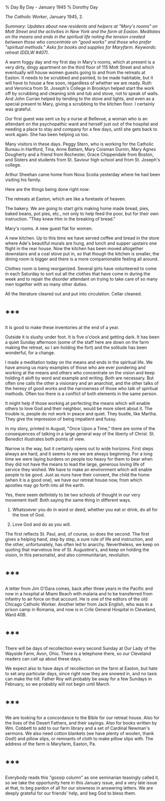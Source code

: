 % Day By Day - January 1945
% Dorothy Day

*The Catholic Worker*, January 1945, 2.

*Summary: Updates about new residents and helpers at "Mary's rooms" on
Mott Street and the activities in New York and the farm at Easton.
Meditates on the means and ends in the spiritual life noting the tension
created between those who concentrate on "good works" and those who
prefer "spiritual methods." Asks for books and supplies for Maryfarm.
Keywords: retreat (DDLW \#407).*

A warm foggy day and my first day in Mary's rooms, which at present is a
very dirty, dingy apartment on the third floor of 115 Mott Street and
which eventually will house women guests going to and from the retreats
at Easton. It needs to be scrubbed and painted, to be made habitable,
but it will have to house a few soon, regardless of whether we are
ready. Ruth and Veronica from St. Joseph's College in Brooklyn helped
start the work off by scrubbing and cleaning sink and tub and stove, not
to speak of walls. And John Curran helped by tending to the stove and
lights, and even as a special present to Mary, giving a scrubbing to the
kitchen floor. I certainly was grateful.

Our first guest was sent us by a nurse at Bellevue, a woman who is an
attendant on the psychopathic ward and herself just out of the hospital
and needing a place to stay and company for a few days, until she gets
back to work again. She has been helping us too.

Many visitors in these days. Peggy Stern, who is working for the
Catholic Bureau in Hartford, Tina, Anne Battam, Mary Coisman Durnin,
Mary Agnes Dougherty and a friend from Rochester, Grace Chippendale from
Boston, and Sisters and students from St. Saviour high school and from
St. Joseph's college.

Arthur Sheehan came home from Nova Scotia yesterday where he had been
visiting his family.

Here are the things being done right now:

The retreats at Easton, which are like a foretaste of heaven.

The bakery. We are going to start girls making home made bread, pies,
baked beans, pot pies, etc., not only to help feed the poor, but for
their own instruction. "They knew Him in the breaking of bread."

Mary's rooms. A new guest flat for women.

A new kitchen. Up to this time we have served coffee and bread in the
store where Ade's beautiful murals are hung, and lunch and supper
upstairs one flight in the rear house. Now the kitchen has been moved
altogether downstairs and a coal stove put in, so that though the
kitchen is smaller, the dining room is bigger and there is a more
companionable feeling all around.

Clothes room is being reorganized. Several girls have volunteered to
come in each Saturday to sort out all the clothes that have come in
during the week and to repair the disorder attendant on trying to take
care of so many men together with so many other duties.

All the literature cleared out and put into circulation. Cellar cleaned.

\*\*\*
===

It is good to make these inventories at the end of a year.

Outside it is slushy under foot. It is five o'clock and getting dark. It
has been a quiet Sunday afternoon (some of the staff here are down on
the farm making the retreat, so I am holding the fort) and the solitude
has been wonderful, for a change.

I made a meditation today on the means and ends in the spiritual life.
We have among us many examples of those who are ever pondering and
working at the means and others who concentrate on the vision and keep
holding it aloft by word and example and writing. Both are necessary.
But often one calls the other a visionary and an anarchist, and the
other talks of the heresy of good works and the narrowness of those who
talk of spiritual methods. Often too there is a conflict of both
elements in the same person.

It might help if those working at perfecting the means which will enable
others to love God and their neighbor, would be more silent about it.
The trouble is, people do not work in peace and quiet. They bustle, like
Martha. They give the impression of being impatient and fussy.

In my story, printed in August, "Once Upon a Time," there are some of
the consequences of talking in a large general way of the liberty of
Christ. St. Benedict illustrates both points of view.

Narrow is the way, but it certainly opens out to wide horizons. First
steps always are hard, and it seems to me we are always beginning. For a
long time we were laying burdens on people too heavy for them to bear
when they did not have the means to lead the large, generous loving life
of service they wished. We have to make an environment which will enable
people to be good. Just as nuns have their convent, the child the home
(when it is a good one), we have our retreat house now, from which
apostles may go forth into all the earth.

Yes, there seem definitely to be two schools of thought in our very
movement itself. Both saying the same thing in different ways.

1.	 Whatsoever you do in word or deed, whether you eat or drink, do all
for the love of God.

2.	Love God and do as you will.

The first reflects St. Paul, and, of course, so does the second. The
first gives a helping hand, step by step, a sure rule of life and
instruction, and the other, unfortunately, has often led to anarchy.
Nevertheless, we keep on quoting that marvelous line of St. Augustine's,
and keep on holding the vision, in this personalist, and also
communitarian, revolution.

\*\*\*
===

A letter from Jim O'Gara comes, back after three years in the Pacific
and now in a hospital at Miami Beach with malaria and to be transferred
from infantry to air force on that account. He is one of the editors of
the old Chicago Catholic Worker. Another letter from Jack English, who
was in a prison camp in Romania, and now is in Crile General Hospital in
Cleveland, Ward 40B.

\*\*\*
===

There will be days of recollection every second Sunday at Our Lady of
the Wayside Farm, Avon, Ohio. There is a telephone there, so our
Cleveland readers can call up about these days.

We expect also to have days of recollection on the farm at Easton, but
hate to set any particular days, since right now they are snowed in, and
no taxis can make the hill. Father Roy will probably be away for a few
Sundays in February, so we probably will not begin until March.

\*\*\*
===

We are looking for a concordance to the Bible for our retreat house.
Also for the lives of the Desert Fathers, and their sayings. Also for
books written by Wm. Cobbett to add to our farm library and a set of
Cardinal Newman's sermons. We also need cotton blankets (we have plenty
of woolen, thank God!) and pillow slips, or remnants of cloth to make
pillow slips with. The address of the farm is Maryfarm, Easton, Pa.

\*\*\*
===

Everybody reads this "gossip column" as one seminarian teasingly called
it, so we take the opportunity here in this January issue, and a very
late issue at that, to beg pardon of all for our slowness in answering
letters. We are deeply grateful for our friends' help, and beg God to
bless them.
